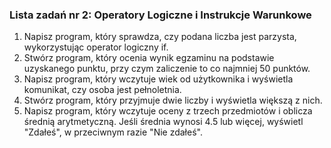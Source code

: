 ### Lista zadań nr 2: Operatory Logiczne i Instrukcje Warunkowe
1. Napisz program, który sprawdza, czy podana liczba jest parzysta, wykorzystując operator logiczny if.
1. Stwórz program, który ocenia wynik egzaminu na podstawie uzyskanego punktu, przy czym zaliczenie to co najmniej 50 punktów.
1. Napisz program, który wczytuje wiek od użytkownika i wyświetla komunikat, czy osoba jest pełnoletnia.
1. Stwórz program, który przyjmuje dwie liczby i wyświetla większą z nich.
1. Napisz program, który wczytuje oceny z trzech przedmiotów i oblicza średnią arytmetyczną. Jeśli średnia wynosi 4.5 lub więcej, wyświetl "Zdałeś", w przeciwnym razie "Nie zdałeś".